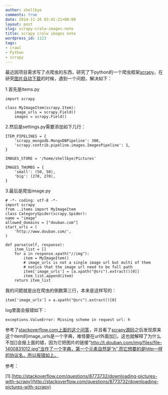 ```yaml
---
author: shellbye
comments: true
date: 2014-11-26 03:41:21+00:00
layout: post
slug: scrapy-cralw-images-note
title: scrapy cralw images note
wordpress_id: 1123
tags:
- crawl
- Python
- scrapy
---
```


最近因项目需求写了点爬虫的东西，研究了下python的一个爬虫框架[scrapy](http://scrapy.org/)，在研究[图片自动](http://doc.scrapy.org/en/0.24/topics/images.html)[下载](http://doc.scrapy.org/en/0.24/topics/images.html)的时候，遇到一个问题，解决如下：

1.首先是items.py

    
    
    import scrapy
    
    class MyImageItem(scrapy.Item):
        image_urls = scrapy.Field()
        images = scrapy.Field()
    


2.然后是settings.py需要添加如下几行：

    
    
    ITEM_PIPELINES = {
        'scrapy_mongodb.MongoDBPipeline': 300,
        'scrapy.contrib.pipeline.images.ImagesPipeline': 1,
    }
    
    IMAGES_STORE = '/home/shellbye/Pictures'
    
    IMAGES_THUMBS = {
        'small': (50, 50),
        'big': (270, 270),
    }
    


3.最后是爬虫image.py

    
    
    # -*- coding: utf-8 -*-
    import scrapy
    from ..items import MyImageItem
    class CategorySpider(scrapy.Spider):
    name = "image"
    allowed_domains = ["douban.com"]
    start_urls = (
        'http://www.douban.com/',
    )
    
    def parse(self, response):
        item_list = []
        for a in response.xpath("//img"):
            item = MyImageItem()
            # image_urls is not a single image url but multi of them
            # notice that the image url need to be full path
            item['image_urls'] = [a.xpath("@src").extract()[0]]
            item_list.append(item)
        return item_list
    



我的问题就是出在爬虫的倒数第三行，本来是这样写的：

    
    item['image_urls'] = a.xpath("@src").extract()[0]



log里面会报错如下：

    
    exceptions.ValueError: Missing scheme in request url: h


参考了[stackoverflow.com上面的这个问答](http://stackoverflow.com/questions/8773732/downloading-pictures-with-scrapy)，并且看了[scrapy源码](https://github.com/scrapy/scrapy/blob/master/scrapy/contrib/pipeline/images.py#L109)之后发现原来这个item的image_urls是一个字典，难怪要在url外面加[]，这也就解释了为什么不加[]会报上面的错，因为它把图片的链接"http://t.douban.com/img/files/file-1400831012.jpg"当作了一个字典，第一个元素自然是"h",而它想要的是http一样的协议名，所以报错如上。


参考：

[1].[http://stackoverflow.com/questions/8773732/downloading-pictures-with-scrapy](http://stackoverflow.com/questions/8773732/downloading-pictures-with-scrapy)
